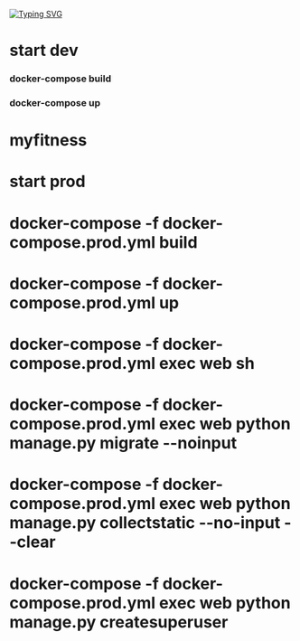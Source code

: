 
[![Typing SVG](https://readme-typing-svg.herokuapp.com?color=%2336BCF7&lines=My+Fitness)](https://git.io/typing-svg)

# start  dev
### docker-compose build
### docker-compose up
# myfitness

# start  prod

# docker-compose -f docker-compose.prod.yml build
# docker-compose -f docker-compose.prod.yml up
# docker-compose -f docker-compose.prod.yml exec web sh
# docker-compose -f docker-compose.prod.yml exec web python manage.py migrate --noinput
# docker-compose -f docker-compose.prod.yml exec web python manage.py collectstatic --no-input --clear
# docker-compose -f docker-compose.prod.yml exec web python manage.py createsuperuser
